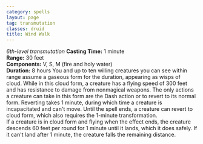 ```yaml
---
category: spells
layout: page
tag: transmutation
classes: druid
title: Wind Walk 
---
```

_6th-level transmutation_ 
**Casting Time:** 1 minute    
**Range:** 30 feet    
**Components:** V, S, M (fire and holy water)    
**Duration:** 8 hours 
You and up to ten willing creatures you can see within range assume a gaseous form for the duration, appearing as wisps of cloud. While in this cloud form, a creature has a flying speed of 300 feet and has resistance to damage from nonmagical weapons. The only actions a creature can take in this form are the Dash action or to revert to its normal form. Reverting takes 1 minute, during which time a creature is incapacitated and can't move. Until the spell ends, a creature can revert to cloud form, which also requires the 1-minute transformation.    
If a creature is in cloud form and flying when the effect ends, the creature descends 60 feet per round for 1 minute until it lands, which it does safely. If it can't land after 1 minute, the creature falls the remaining distance. 